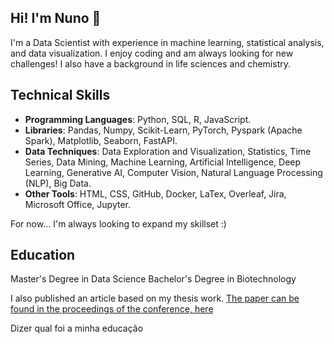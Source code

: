 ## Hi! I'm Nuno 👋

<!--
**Nazpe/Nazpe** is a ✨ _special_ ✨ repository because its `README.md` (this file) appears on your GitHub profile.

Here are some ideas to get you started:

- 🔭 I’m currently working on ...>
-->
I'm a Data Scientist with experience in machine learning, statistical analysis, and data visualization. I enjoy coding and am always looking for new challenges!
I also have a background in life sciences and chemistry.

## Technical Skills

 - **Programming Languages**: Python, SQL, R, JavaScript.
 - **Libraries**: Pandas, Numpy, Scikit-Learn, PyTorch, Pyspark (Apache Spark), Matplotlib, Seaborn, FastAPI.
 - **Data Techniques**: Data Exploration and Visualization, Statistics, Time Series, Data Mining, Machine Learning, Artificial Intelligence, Deep Learning, Generative AI, Computer Vision, Natural Language Processing (NLP), Big Data.
 - **Other Tools**: HTML, CSS, GitHub, Docker, LaTex, Overleaf, Jira, Microsoft Office, Jupyter.

For now... I'm always looking to expand my skillset :)

## Education

Master's Degree in Data Science 
Bachelor's Degree in Biotechnology

I also published an article based on my thesis work. [The paper can be found in the proceedings of the conference, here]([https://www.linkedin.com/in/yourusername/](https://link.springer.com/chapter/10.1007/978-3-031-49249-5_3))

Dizer qual foi a minha educação
<!--
- 🌱 I’m currently learning ...
- 👯 I’m looking to collaborate on ...
- 🤔 I’m looking for help with ...
- 💬 Ask me about ...
- 📫 How to reach me: ...
- 😄 Pronouns: ...
- ⚡ Fun fact: ...
-->
